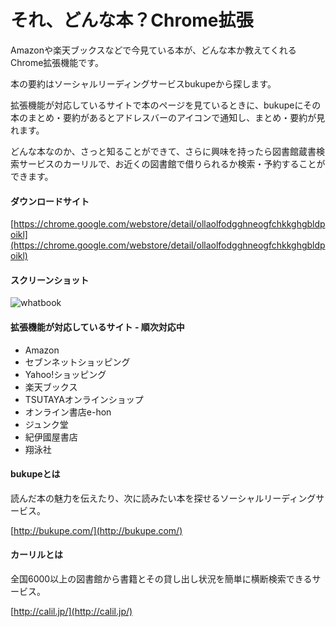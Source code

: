 それ、どんな本？Chrome拡張
=========================

Amazonや楽天ブックスなどで今見ている本が、どんな本か教えてくれるChrome拡張機能です。

本の要約はソーシャルリーディングサービスbukupeから探します。


拡張機能が対応しているサイトで本のページを見ているときに、bukupeにその本のまとめ・要約があるとアドレスバーのアイコンで通知し、まとめ・要約が見れます。


どんな本なのか、さっと知ることができて、さらに興味を持ったら図書館蔵書検索サービスのカーリルで、お近くの図書館で借りられるか検索・予約することができます。

#### ダウンロードサイト
[https://chrome.google.com/webstore/detail/ollaolfodgghneogfchkkghgbldpoikl](https://chrome.google.com/webstore/detail/ollaolfodgghneogfchkkghgbldpoikl)

#### スクリーンショット

![whatbook](https://raw.github.com/shoito/whatbook-chrome-extension/master/screenshot/ss0.png)

#### 拡張機能が対応しているサイト - 順次対応中
- Amazon
- セブンネットショッピング
- Yahoo!ショッピング
- 楽天ブックス
- TSUTAYAオンラインショップ
- オンライン書店e-hon
- ジュンク堂
- 紀伊國屋書店
- 翔泳社

#### bukupeとは
読んだ本の魅力を伝えたり、次に読みたい本を探せるソーシャルリーディングサービス。

[http://bukupe.com/](http://bukupe.com/)

#### カーリルとは
全国6000以上の図書館から書籍とその貸し出し状況を簡単に横断検索できるサービス。

[http://calil.jp/](http://calil.jp/)